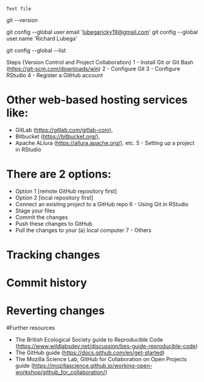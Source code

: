     Text file


git --version

git config --global user.email 'lubegaricky19@gmail.com'
git config --global user.name 'Richard Lubega'

git config --global --list

Steps {Version Control and Project Collaboration}
1 - Install Git or Git Bash (https://git-scm.com/downloads/win)
2 - Configure Git
3 - Configure RStudio
4 - Register a GitHub account
# Other web-based hosting services like:
* GitLab (https://gitlab.com/gitlab-com), 
* Bitbucket (https://bitbucket.org/),
* Apache ALlura (https://allura.apache.org/), etc.
5 - Setting up a project in RStudio
# There are 2 options:
* Option 1 [remote GitHub repository first]
* Option 2 [local repository first]
*  Connect an existing project to a GitHub repo
6 - Using Git in RStudio
* Stage your files
* Commit the changes
* Push these changes to GitHub
* Pull the changes to your (a) local computer
7 - Others
# Tracking changes
# Commit history
# Reverting changes
#Further resources
* The British Ecological Society guide to Reproducible Code (https://www.wildlabsdev.net/discussion/bes-guide-reproducible-code)
* The GitHub guide (https://docs.github.com/en/get-started)
* The Mozilla Science Lab, GitHub for Collaboration on Open Projects guide (https://mozillascience.github.io/working-open-workshop/github_for_collaboration/)




